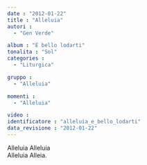 ```yaml
---
date : "2012-01-22"
title : "Alleluia"
autori : 
  - "Gen Verde"

album : "È bello lodarti"
tonalita : "Sol"
categories : 
  - "Liturgica"

gruppo : 
  - "Alleluia"

momenti : 
  - "Alleluia"

video : 
identificatore : "alleluia_e_bello_lodarti"
data_revisione : "2012-01-22"
---
```

  
  
Alleluia Alleluia  
Alleluia   Alleia.  
  
  
  
  
